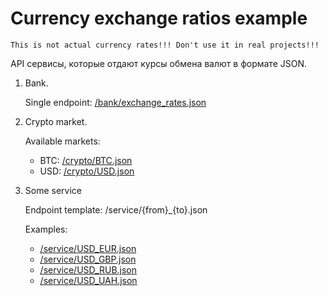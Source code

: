 # Currency exchange ratios example

    This is not actual currency rates!!! Don't use it in real projects!!!
    
    
API сервисы, которые отдают курсы обмена валют в формате JSON.

1. Bank.

    Single endpoint: [/bank/exchange_rates.json](https://apache02.github.io/exchange-rates-test/bank/exchange_rates.json)

2. Crypto market.

    Available markets:
    * BTC: [/crypto/BTC.json](https://apache02.github.io/exchange-rates-test/crypto/BTC.json)
    * USD: [/crypto/USD.json](https://apache02.github.io/exchange-rates-test/crypto/USD.json)

3. Some service

    Endpoint template: /service/{from}_{to}.json
    
    Examples:
    * [/service/USD_EUR.json](https://apache02.github.io/exchange-rates-test/service/USD_EUR.json)
    * [/service/USD_GBP.json](https://apache02.github.io/exchange-rates-test/service/USD_GBP.json)
    * [/service/USD_RUB.json](https://apache02.github.io/exchange-rates-test/service/USD_RUB.json)
    * [/service/USD_UAH.json](https://apache02.github.io/exchange-rates-test/service/USD_UAH.json)
